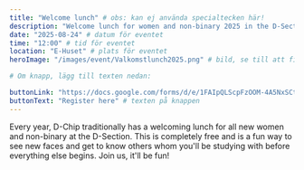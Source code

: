 ```yaml
---
title: "Welcome lunch" # obs: kan ej använda specialtecken här!
description: "Welcome lunch for women and non-binary 2025 in the D-Section!" # jag tror inte denna syns någonstans...?
date: "2025-08-24" # datum för eventet
time: "12:00" # tid för eventet
location: "E-Huset" # plats för eventet
heroImage: "/images/event/Valkomstlunch2025.png" # bild, se till att filformatet blir rätt!

# Om knapp, lägg till texten nedan:

buttonLink: "https://docs.google.com/forms/d/e/1FAIpQLScpFzOOM-4A5NxSCt92c4JdPxngZzc01IkIzsZVLR418ghb5Q/viewform?usp=header" # länk
buttonText: "Register here" # texten på knappen
---
```


Every year, D-Chip traditionally has a welcoming lunch for all new women and non-binary at the D-Section. This is completely free and is a fun way to see new faces and get to know others whom you'll be studying with before everything else begins.
Join us, it'll be fun!
